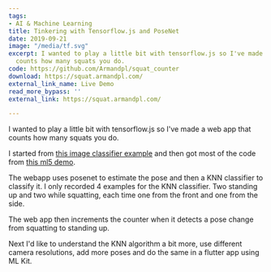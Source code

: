 ```yaml
---
tags:
- AI & Machine Learning
title: Tinkering with Tensorflow.js and PoseNet
date: 2019-09-21
image: "/media/tf.svg"
excerpt: I wanted to play a little bit with tensorflow.js so I've made a web app that
  counts how many squats you do.
code: https://github.com/Armandpl/squat_counter
download: https://squat.armandpl.com/
external_link_name: Live Demo
read_more_bypass: ''
external_link: https://squat.armandpl.com/

---
```

I wanted to play a little bit with tensorflow.js so I've made a web app that counts how many squats you do.

I started from [this image classifier example](https://www.tensorflow.org/js/tutorials/transfer/image_classification) and then got most of the code from [this ml5 demo](https://github.com/ml5js/ml5-examples/tree/release/p5js/KNNClassification/KNNClassification_PoseNet).

The webapp uses posenet to estimate the pose and then a KNN classifier to classify it. I only recorded 4 examples for the KNN classifier. Two standing up and two while squatting, each time one from the front and one from the side.

The web app then increments the counter when it detects a pose change from squatting to standing up.

Next I'd like to understand the KNN algorithm a bit more, use different camera resolutions, add more poses and do the same in a flutter app using ML Kit.